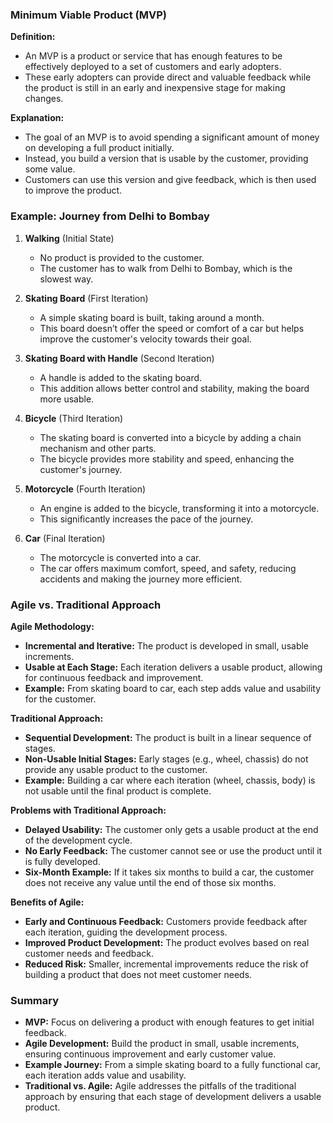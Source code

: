 ### Minimum Viable Product (MVP)

**Definition:**
- An MVP is a product or service that has enough features to be effectively deployed to a set of customers and early adopters.
- These early adopters can provide direct and valuable feedback while the product is still in an early and inexpensive stage for making changes.

**Explanation:**
- The goal of an MVP is to avoid spending a significant amount of money on developing a full product initially.
- Instead, you build a version that is usable by the customer, providing some value.
- Customers can use this version and give feedback, which is then used to improve the product.

### Example: Journey from Delhi to Bombay

1. **Walking** (Initial State)
   - No product is provided to the customer.
   - The customer has to walk from Delhi to Bombay, which is the slowest way.

2. **Skating Board** (First Iteration)
   - A simple skating board is built, taking around a month.
   - This board doesn’t offer the speed or comfort of a car but helps improve the customer's velocity towards their goal.

3. **Skating Board with Handle** (Second Iteration)
   - A handle is added to the skating board.
   - This addition allows better control and stability, making the board more usable.

4. **Bicycle** (Third Iteration)
   - The skating board is converted into a bicycle by adding a chain mechanism and other parts.
   - The bicycle provides more stability and speed, enhancing the customer's journey.

5. **Motorcycle** (Fourth Iteration)
   - An engine is added to the bicycle, transforming it into a motorcycle.
   - This significantly increases the pace of the journey.

6. **Car** (Final Iteration)
   - The motorcycle is converted into a car.
   - The car offers maximum comfort, speed, and safety, reducing accidents and making the journey more efficient.

### Agile vs. Traditional Approach

**Agile Methodology:**
- **Incremental and Iterative:** The product is developed in small, usable increments.
- **Usable at Each Stage:** Each iteration delivers a usable product, allowing for continuous feedback and improvement.
- **Example:** From skating board to car, each step adds value and usability for the customer.

**Traditional Approach:**
- **Sequential Development:** The product is built in a linear sequence of stages.
- **Non-Usable Initial Stages:** Early stages (e.g., wheel, chassis) do not provide any usable product to the customer.
- **Example:** Building a car where each iteration (wheel, chassis, body) is not usable until the final product is complete.

**Problems with Traditional Approach:**
- **Delayed Usability:** The customer only gets a usable product at the end of the development cycle.
- **No Early Feedback:** The customer cannot see or use the product until it is fully developed.
- **Six-Month Example:** If it takes six months to build a car, the customer does not receive any value until the end of those six months.

**Benefits of Agile:**
- **Early and Continuous Feedback:** Customers provide feedback after each iteration, guiding the development process.
- **Improved Product Development:** The product evolves based on real customer needs and feedback.
- **Reduced Risk:** Smaller, incremental improvements reduce the risk of building a product that does not meet customer needs.

### Summary

- **MVP:** Focus on delivering a product with enough features to get initial feedback.
- **Agile Development:** Build the product in small, usable increments, ensuring continuous improvement and early customer value.
- **Example Journey:** From a simple skating board to a fully functional car, each iteration adds value and usability.
- **Traditional vs. Agile:** Agile addresses the pitfalls of the traditional approach by ensuring that each stage of development delivers a usable product.
